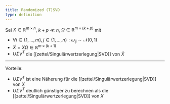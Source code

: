 ```yaml
---
title: Randomized (T)SVD
type: definition
---
```


Sei $X \in \mathbb{R}^{m \times n}$, $k+p \ll n$, $\Omega \in \mathbb{R}^{m \times (k+p)}$ mit
- $\forall i \in \{ 1, \dots, m \}, j \in \{ 1, \dots, n \} : \omega_{ij} \sim \mathcal{N}(0, 1)$
- $\tilde{X} = X\Omega \in \mathbb{R}^{m \times (k+1)}$
- $U\Sigma V^T$ die [[zettel/Singulärwertzerlegung|SVD]] von $\tilde{X}$

---

Vorteile:
- $U\Sigma V^T$ ist eine Näherung für die [[zettel/Singulärwertzerlegung|SVD]] von $X$
- $U\Sigma V^T$ deutlich günstiger zu berechnen als die [[zettel/Singulärwertzerlegung|SVD]] von $X$